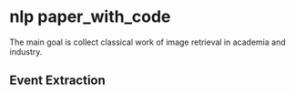 # nlp paper_with_code
The main goal is collect classical work of image retrieval in academia and industry.

## Event Extraction
